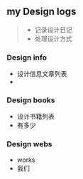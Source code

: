 ## my Design logs
> - 记录设计日记
> - 处理设计方式

### Design info
- 设计信息文章列表
- 

### Design books
- 设计书籍列表
- 有多少


### Design webs
- works
- 我们


